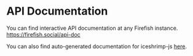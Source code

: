 # API Documentation

You can find interactive API documentation at any Firefish instance. https://firefish.social/api-doc

You can also find auto-generated documentation for iceshrimp-js [here](../packages/iceshrimp-js/markdown/iceshrimp-js.md).
